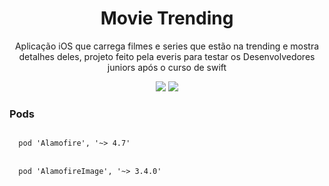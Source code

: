<h1 align="center"> Movie Trending </h1>
<p align="center"> Aplicação iOS que carrega filmes e series que estão na trending e mostra detalhes deles, projeto feito pela everis para testar os Desenvolvedores juniors após o curso de swift</p>

<p align="center">
  <img src="https://img.shields.io/static/v1?label=iOS&message=12.1&color=FFFFFF&style=flat"/>
  <img src="https://img.shields.io/static/v1?label=Swift&message=5.3.2&color=e88535&style=flat"/>
</p>

<h3>Pods</h3>
<code>
  pod 'Alamofire', '~> 4.7'
</code><br>
<code>
  pod 'AlamofireImage', '~> 3.4.0'
</code>
